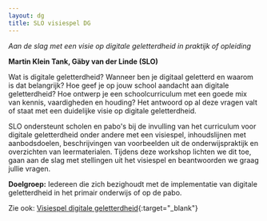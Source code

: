 ```yaml
---
layout: dg
title: SLO visiespel DG
---
```


*Aan de slag met een visie op digitale geletterdheid in praktijk of opleiding*

**Martin Klein Tank, Gäby van der Linde (SLO)**

Wat is digitale geletterdheid? Wanneer ben je digitaal geletterd en waarom is
dat belangrijk? Hoe geef je op jouw school aandacht aan digitale
geletterdheid? Hoe ontwerp je een schoolcurriculum met een goede mix van
kennis, vaardigheden en houding? Het antwoord op al deze vragen valt of staat
met een duidelijke visie op digitale geletterdheid. 

SLO ondersteunt scholen en pabo's bij de invulling van het curriculum voor
digitale geletterdheid onder andere met een visiespel, inhoudslijnen met
aanbodsdoelen, beschrijvingen van voorbeelden uit de onderwijspraktijk en
overzichten van leermaterialen. Tijdens deze workshop lichten we dit toe, gaan
aan de slag met stellingen uit het visiespel en beantwoorden we graag jullie
vragen.

**Doelgroep:** Iedereen die zich bezighoudt met de implementatie van digitale
geletterdheid in het primair onderwijs of op de pabo.

Zie ook: 
[Visiespel digitale geletterdheid](https://www.slo.nl/sectoren/po/digitale-geletterdheid-po/digitale-geletterdheid-po/digitale-geletterdheid-onderwijspraktijk/visie-ontwikkeling/){:target="_blank"}
